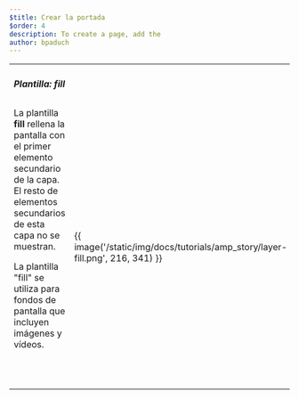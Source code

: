 ```yaml
---
$title: Crear la portada
$order: 4
description: To create a page, add the 
author: bpaduch
---
```


<table class="noborder">
<tr>
    <td colspan="2"><h5 id="fill">Plantilla: fill</h5></td>
</tr>
<tr>
    <td width="65%">La plantilla <strong>fill</strong> rellena la pantalla con el primer elemento secundario de la capa. El resto de elementos secundarios de esta capa no se muestran.
    <p>La plantilla "fill" se utiliza para fondos de pantalla que incluyen imágenes y vídeos.</p>
   <code class="nopad"><pre><amp-story-grid-layer template="fill">
  <amp-img src="dog.png" width="720" height="1280" layout="responsive">
  </amp-img>
</amp-story-grid-layer></pre></code>
    </td>
    <td>
    {{ image('/static/img/docs/tutorials/amp_story/layer-fill.png', 216, 341) }}
    </td>
</tr>
</table>
